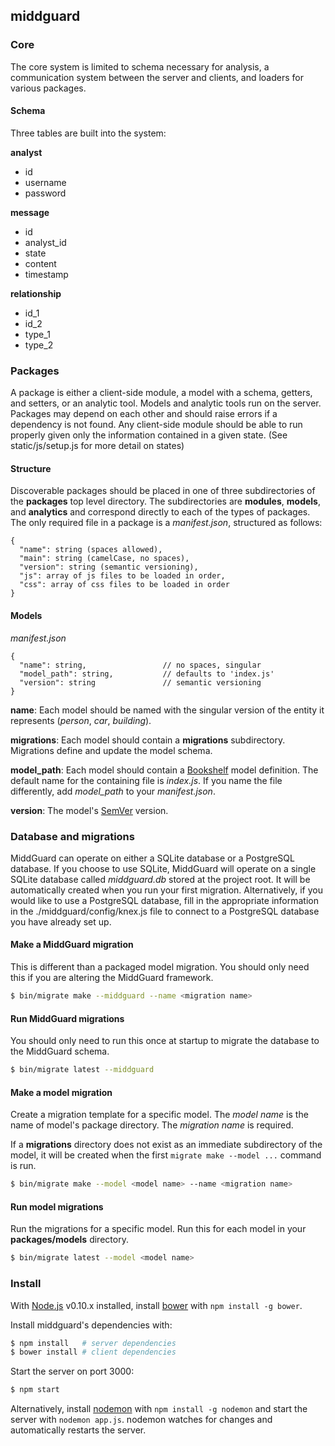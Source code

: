 ## middguard

### Core

The core system is limited to schema necessary for analysis, a communication
system between the server and clients, and loaders for various packages.

#### Schema

Three tables are built into the system:

**analyst**

 - id
 - username
 - password

**message**

 - id
 - analyst_id
 - state
 - content
 - timestamp

**relationship**

 - id_1
 - id_2
 - type_1
 - type_2

### Packages

A package is either a client-side module, a model with a schema, getters, and
setters, or an analytic tool.  Models and analytic tools run on the server.
Packages may depend on each other and should raise errors if a dependency is not
found. Any client-side module should be able to run properly given only the information
contained in a given state. (See static/js/setup.js for more detail on states)

#### Structure

Discoverable packages should be placed in one of three subdirectories of the
**packages** top level directory.  The subdirectories are **modules**,
**models**, and **analytics** and correspond directly to each of the types of
packages.  The only required file in a package is a *manifest.json*, structured
as follows:

```
{
  "name": string (spaces allowed),
  "main": string (camelCase, no spaces),
  "version": string (semantic versioning),
  "js": array of js files to be loaded in order,
  "css": array of css files to be loaded in order
}
```

#### Models

*manifest.json*

```
{
  "name": string,                 // no spaces, singular
  "model_path": string,           // defaults to 'index.js'
  "version": string               // semantic versioning
}
```

**name**: Each model should be named with the singular version of the entity it
represents (*person*, *car*, *building*).

**migrations**: Each model should contain a **migrations** subdirectory.
Migrations define and update the model schema.

**model_path**: Each model should contain a [Bookshelf][4] model definition.
The default name for the containing file is *index.js*.  If you name the file
differently, add *model_path* to your *manifest.json*.

**version**: The model's [SemVer][5] version.

### Database and migrations

MiddGuard can operate on either a SQLite database or a PostgreSQL database. If you choose to use SQLite, MiddGuard will operate on a single SQLite database called *middguard.db* stored at
the project root.  It will be automatically created when you run your first
migration. Alternatively, if you would like to use a PostgreSQL database, fill in the appropriate information in the ./middguard/config/knex.js file to connect to a PostgreSQL database you have already set up.

#### Make a MiddGuard migration

This is different than a packaged model migration.  You should only need this
if you are altering the MiddGuard framework.

```sh
$ bin/migrate make --middguard --name <migration name>
```

#### Run MiddGuard migrations

You should only need to run this once at startup to migrate the database to the
MiddGuard schema.

```sh
$ bin/migrate latest --middguard
```

#### Make a model migration

Create a migration template for a specific model.  The *model name*
is the name of model's package directory.  The *migration name* is required.

If a **migrations** directory does not exist as an immediate subdirectory of the
model, it will be created when the first `migrate make --model ...` command is
run.

```sh
$ bin/migrate make --model <model name> --name <migration name>
```

#### Run model migrations

Run the migrations for a specific model.  Run this for each model in your
**packages/models** directory.

```sh
$ bin/migrate latest --model <model name>
```

### Install

With [Node.js][1] v0.10.x installed, install [bower][2] with
`npm install -g bower`.

Install middguard's dependencies with:

```sh
$ npm install   # server dependencies
$ bower install # client dependencies
```

Start the server on port 3000:

```sh
$ npm start
```

Alternatively, install [nodemon][3] with `npm install -g nodemon` and start the
server with `nodemon app.js`.  nodemon watches for changes and automatically
restarts the server.

[1]: http://nodejs.org/       "Node.js"
[2]: http://bower.io/         "bower"
[3]: http://nodemon.io/       "nodemon"
[4]: http://bookshelfjs.org/  "bookshelf"
[5]: http://semver.org/       "semver"
